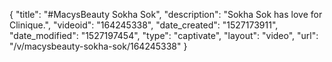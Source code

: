 {
    "title": "#MacysBeauty  Sokha Sok",
    "description": "Sokha Sok has love for Clinique.",
    "videoid": "164245338",
    "date_created": "1527173911",
    "date_modified": "1527197454",
    "type": "captivate",
    "layout": "video",
    "url": "\/v\/macysbeauty-sokha-sok\/164245338"
}